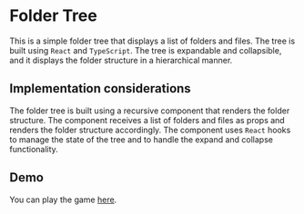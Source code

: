 # Folder Tree

This is a simple folder tree that displays a list of folders and files. The tree is built using `React` and `TypeScript`. The tree is expandable and collapsible, and it displays the folder structure in a hierarchical manner.

## Implementation considerations

The folder tree is built using a recursive component that renders the folder structure. The component receives a list of folders and files as props and renders the folder structure accordingly. The component uses `React` hooks to manage the state of the tree and to handle the expand and collapse functionality.

## Demo

You can play the game [here](https://www.codesandtags.io/frontend-projects/folder-tree/demo/).

